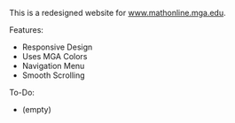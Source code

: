This is a redesigned website for www.mathonline.mga.edu.

Features:

 - Responsive Design
 - Uses MGA Colors
 - Navigation Menu
 - Smooth Scrolling

To-Do:
 - (empty)
 